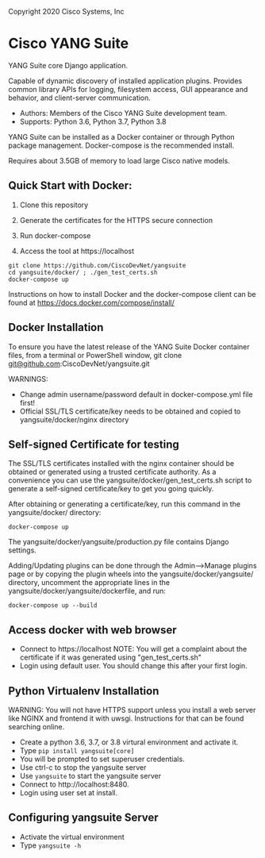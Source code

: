 Copyright 2020 Cisco Systems, Inc

Cisco YANG Suite
==========

YANG Suite core Django application.

Capable of dynamic discovery of installed application plugins.
Provides common library APIs for logging, filesystem access,
GUI appearance and behavior, and client-server communication.

- Authors:  Members of the Cisco YANG Suite development team.
- Supports: Python 3.6, Python 3.7, Python 3.8

YANG Suite can be installed as a Docker container or through Python
package management.  Docker-compose is the recommended install.

Requires about 3.5GB of memory to load large Cisco native models.

## Quick Start with Docker:

1. Clone this repository

2. Generate the certificates for the HTTPS secure connection

3. Run docker-compose

4. Access the tool at https://localhost

```
git clone https://github.com/CiscoDevNet/yangsuite
cd yangsuite/docker/ ; ./gen_test_certs.sh
docker-compose up
```

Instructions on how to install Docker and the docker-compose client can be found at https://docs.docker.com/compose/install/


Docker Installation
-------------------

To ensure you have the latest release of the YANG Suite Docker container files,
from a terminal or PowerShell window, git clone git@github.com:CiscoDevNet/yangsuite.git

WARNINGS:
- Change admin username/password default in docker-compose.yml file first!
- Official SSL/TLS certificate/key needs to be obtained and copied to yangsuite/docker/nginx directory

Self-signed Certificate for testing
-----------------------------------

The SSL/TLS certificates installed with the nginx container should be obtained or generated using a trusted
certificate authority.  As a convenience you can use the yangsuite/docker/gen_test_certs.sh script to
generate a self-signed certificate/key to get you going quickly.

After obtaining or generating a certificate/key, run this command in the yangsuite/docker/ directory:

    docker-compose up

The yangsuite/docker/yangsuite/production.py file contains Django settings.

Adding/Updating plugins can be done through the Admin-->Manage plugins page or by copying
the plugin wheels into the yangsuite/docker/yangsuite/ directory, uncomment the appropriate
lines in the yangsuite/docker/yangsuite/dockerfile, and run:

    docker-compose up --build

Access docker with web browser
------------------------------

- Connect to https://localhost NOTE: You will get a complaint about the certificate if it was generated using "gen_test_certs.sh"
- Login using default user. You should change this after your first login.

Python Virtualenv Installation
------------------------------

WARNING: You will not have HTTPS support unless you install a web server like NGINX and frontend it with uwsgi.
Instructions for that can be found searching online.

- Create a python 3.6, 3.7, or 3.8 virtural environment and activate it.
- Type ``pip install yangsuite[core]``
- You will be prompted to set superuser credentials.
- Use ctrl-c to stop the yangsuite server
- Use ``yangsuite`` to start the yangsuite server
- Connect to http://localhost:8480.
- Login using user set at install.

Configuring yangsuite Server
----------------------------

- Activate the virtual environment
- Type ``yangsuite -h``
